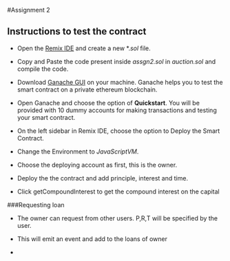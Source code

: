 #Assignment 2

## Instructions to test the contract

* Open the [Remix IDE](https://remix.ethereum.org/) and create a new *.*sol* file.

* Copy and Paste the code present inside *assgn2.sol* in *auction.sol* and compile the code. 

* Download [Ganache GUI](https://www.trufflesuite.com/ganache) on your machine. Ganache helps you to test the smart contract on a private ethereum blockchain.

* Open Ganache and choose the option of **Quickstart**. You will be provided with 10 dummy accounts for making transactions and testing your smart contract. 

* On the left sidebar in Remix IDE, choose the option to Deploy the Smart Contract. 

* Change the Environment to *JavaScriptVM*.

* Choose the deploying account as first, this is the owner.

* Deploy the the contract and add principle, interest and time.

* Click getCompoundInterest to get the compound interest on the capital

###Requesting loan

* The owner can request from other users. P,R,T will be specified by the user.

* This will emit an event and add to the loans of owner

*
